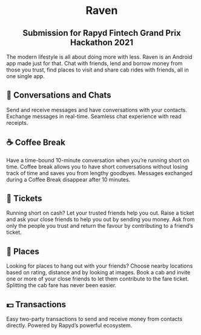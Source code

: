 <h1 align="center">Raven</h1>
<h2 align="center">Submission for Rapyd Fintech Grand Prix Hackathon 2021</h2>

The modern lifestyle is all about doing more with less. Raven is an Android app made just for that. Chat with friends, lend and borrow money from those you trust, find places to visit and share cab rides with friends, all in one single app.

## 💬 Conversations and Chats

Send and receive messages and have conversations with your contacts. Exchange messages in real-time. Seamless chat experience with read receipts.

## ☕ Coffee Break

Have a time-bound 10-minute conversation when you’re running short on time. Coffee break allows you to have short conversations without losing track of time and saves you from lengthy goodbyes. Messages exchanged during a Coffee Break disappear after 10 minutes.

## 🎫 Tickets

Running short on cash? Let your trusted friends help you out. Raise a ticket and ask your close friends to help you out by sending you money. Ask from only the people you trust and return the favour by contributing to a friend’s ticket.

## 📍 Places

Looking for places to hang out with your friends? Choose nearby locations based on rating, distance and by looking at images. Book a cab and invite one or more of your close friends to let them contribute to the fare ticket. Splitting the cab fare has never been easier.

## 💵 Transactions

Easy two-party transactions to send and receive money from contacts directly. Powered by Rapyd’s powerful ecosystem.

